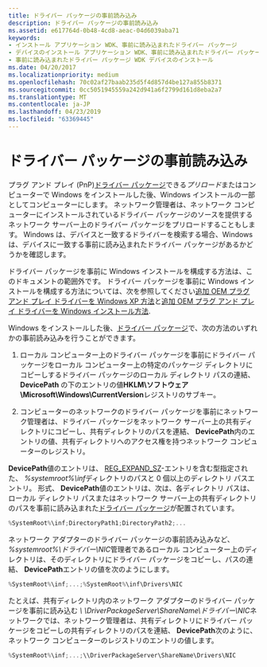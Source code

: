 ```yaml
---
title: ドライバー パッケージの事前読み込み
description: ドライバー パッケージの事前読み込み
ms.assetid: e617764d-0b48-4cd8-aeac-04d6039aba71
keywords:
- インストール アプリケーション WDK、事前に読み込まれたドライバー パッケージ
- デバイスのインストール アプリケーション WDK、事前に読み込まれたドライバー パッケージ
- 事前に読み込まれたドライバー パッケージ WDK デバイスのインストール
ms.date: 04/20/2017
ms.localizationpriority: medium
ms.openlocfilehash: 70c02af27baab235d5f4d857d4be127a855b8371
ms.sourcegitcommit: 0cc5051945559a242d941a6f2799d161d8eba2a7
ms.translationtype: MT
ms.contentlocale: ja-JP
ms.lasthandoff: 04/23/2019
ms.locfileid: "63369445"
---
```

# <a name="preloading-driver-packages"></a>ドライバー パッケージの事前読み込み


プラグ アンド プレイ (PnP)[ドライバー パッケージ](driver-packages.md)できる*プリロード*またはコンピューターで Windows をインストールした後、Windows インストールの一部としてコンピューターにします。 ネットワーク管理者は、ネットワーク コンピューターにインストールされているドライバー パッケージのソースを提供するネットワーク サーバー上のドライバー パッケージをプリロードすることもします。 Windows は、デバイスと一致するドライバーを検索する場合、Windows は、デバイスに一致する事前に読み込まれたドライバー パッケージがあるかどうかを確認します。

ドライバー パッケージを事前に Windows インストールを構成する方法は、このドキュメントの範囲外です。 ドライバー パッケージを事前に Windows インストールを構成する方法については、次を参照してください[追加 OEM プラグ アンド プレイ ドライバーを Windows XP 方法](https://go.microsoft.com/fwlink/p/?linkid=3100&ID=314479)と[追加 OEM プラグ アンド プレイ ドライバーを Windows インストール方法](https://go.microsoft.com/fwlink/p/?linkid=70235).

Windows をインストールした後、[ドライバー パッケージ](driver-packages.md)で、次の方法のいずれかの事前読み込みを行うことができます。

1.  ローカル コンピューター上のドライバー パッケージを事前にドライバー パッケージをローカル コンピューター上の特定のパッケージ ディレクトリにコピーしするドライバー パッケージのローカル ディレクトリ パスの連結、 **DevicePath** の下のエントリの値**HKLM\\ソフトウェア\\Microsoft\\Windows\\CurrentVersion**レジストリのサブキー。

2.  コンピューターのネットワークのドライバー パッケージを事前にネットワーク管理者は、ドライバー パッケージをネットワーク サーバー上の共有ディレクトリにコピーし、共有ディレクトリのパスを連結、 **DevicePath**内のエントリの値、共有ディレクトリへのアクセス権を持つネットワーク コンピューターのレジストリ。

**DevicePath**値のエントリは、 [REG_EXPAND_SZ](https://docs.microsoft.com/windows/desktop/SysInfo/registry-value-types)-エントリを含む型指定された、 *%systemroot%\\inf*ディレクトリのパスと 0 個以上のディレクトリ パスエントリ。 形式、 **DevicePath**値のエントリは、次は、各ディレクトリ パスは、ローカル ディレクトリ パスまたはネットワーク サーバー上の共有ディレクトリのパスを事前に読み込まれた[ドライバー パッケージ](driver-packages.md)が配置されています。

```cpp
%SystemRoot%\inf;DirectoryPath1;DirectoryPath2;...
```

ネットワーク アダプターのドライバー パッケージの事前読み込みなど、 *%systemroot%\\ドライバー\\NIC*管理者であるローカル コンピューター上のディレクトリは、そのディレクトリにドライバー パッケージをコピーし、パスの連結、 **DevicePath**エントリの値を次のようにします。

```cpp
%SystemRoot%\inf;...;%SystemRoot%\inf\Drivers\NIC
```

たとえば、共有ディレクトリ内のネットワーク アダプターのドライバー パッケージを事前に読み込む *\\ \\DriverPackageServer\\ShareName\\ドライバー\\NIC*ネットワークでは、ネットワーク管理者は、共有ディレクトリにドライバー パッケージをコピーしの共有ディレクトリのパスを連結、 **DevicePath**次のように、ネットワーク コンピューターのレジストリのエントリの値します。

```cpp
%SystemRoot%\inf;...;\\DriverPackageServer\ShareName\Drivers\NIC
```

 

 






